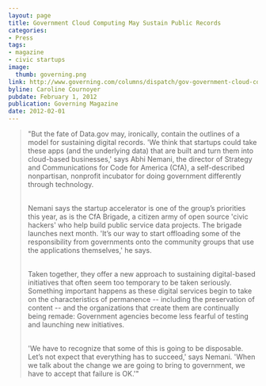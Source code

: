 ```yaml
---
layout: page
title: Government Cloud Computing May Sustain Public Records
categories:
- Press
tags:
- magazine
- civic startups
image:
  thumb: governing.png
link: http://www.governing.com/columns/dispatch/gov-government-cloud-computing-may-sustain-public-records.html
byline: Caroline Cournoyer 
pubdate: February 1, 2012
publication: Governing Magazine
date: 2012-02-01
---
```

<blockquote>"But the fate of Data.gov may, ironically, contain the outlines of a model for sustaining digital records. 'We think that startups could take these apps (and the underlying data) that are built and turn them into cloud-based businesses,' says Abhi Nemani, the director of Strategy and Communications for Code for America (CfA), a self-described nonpartisan, nonprofit incubator for doing government differently through technology.<br /><br />

Nemani says the startup accelerator is one of the group’s priorities this year, as is the CfA Brigade, a citizen army of open source 'civic hackers' who help build public service data projects. The brigade launches next month. 'It’s our way to start offloading some of the responsibility from governments onto the community groups that use the applications themselves,' he says.<br /><br />

Taken together, they offer a new approach to sustaining digital-based initiatives that often seem too temporary to be taken seriously. Something important happens as these digital services begin to take on the characteristics of permanence -- including the preservation of content -- and the organizations that create them are continually being remade: Government agencies become less fearful of testing and launching new initiatives.<br /><br />

'We have to recognize that some of this is going to be disposable. Let’s not expect that everything has to succeed,' says Nemani. 'When we talk about the change we are going to bring to government, we have to accept that failure is OK.'"</blockquote>